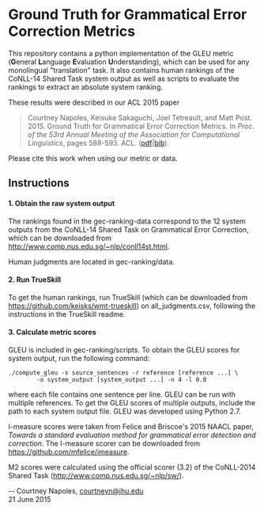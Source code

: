# Ground Truth for Grammatical Error Correction Metrics


This repository contains a python implementation of the GLEU metric
(**G**eneral **L**anguage **E**valuation **U**nderstanding), which
can be used for any monolingual "translation" task. It also contains
human rankings of the CoNLL-14 Shared Task system output as well as
scripts to evaluate the rankings to extract an absolute system
ranking.

These results were described in our ACL 2015 paper

> Courtney Napoles, Keisuke Sakaguchi, Joel Tetreault, and Matt
Post. 2015. Ground Truth for Grammatical Error Correction
Metrics. In *Proc. of the 53rd Annual Meeting of the Association
for Computational Linguistics*, pages 588-593. ACL.  ([pdf](http://www.aclweb.org/anthology/P/P15/P15-2097.pdf)|[bib](http://www.aclweb.org/anthology/P/P15/P15-2097.bib)).

Please cite this work when using our metric or data.

## Instructions

<h4>1. Obtain the raw system output</h4>

The rankings found in the gec-ranking-data correspond to the 12 system outputs
from the CoNLL-14 Shared Task on Grammatical Error Correction, which can be 
downloaded from <http://www.comp.nus.edu.sg/~nlp/conll14st.html>.

Human judgments are located in gec-ranking/data.

<h4>2. Run TrueSkill</h4>

To get the human rankings, run TrueSkill (which can be downloaded from
<https://github.com/keisks/wmt-trueskill>) on all_judgments.csv, following
the instructions in the TrueSkill readme.

<h4>3. Calculate metric scores</h4>

GLEU is included in gec-ranking/scripts. To obtain the GLEU scores for 
system output, run the following command:

```
./compute_gleu -s source_sentences -r reference [reference ...] \
        -o system_output [system_output ...] -n 4 -l 0.0
```
    
where each file contains one sentence per line. GLEU can be run with multiple
references. To get the GLEU scores of multiple outputs, include the path to 
each system output file. GLEU was developed using Python 2.7.

I-measure scores were taken from Felice and Briscoe's 2015 NAACL paper,
*Towards a standard evaluation method for grammatical error detection and 
correction*. The I-measure scorer can be downloaded from 
<https://github.com/mfelice/imeasure>.

M2 scores were calculated using the official scorer (3.2) of the CoNLL-2014 Shared Task (<http://www.comp.nus.edu.sg/~nlp/sw/>).

--
Courtney Napoles,  <courtneyn@jhu.edu>  
21 June 2015
